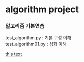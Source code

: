 # algorithm project
### 알고리즘 기본연습 
test_algorithm.py : 기본 구성 이해  
test_algorithm01.py : 심화 이해 </br>

[this text](./project_desc/README.md)
